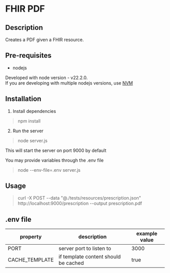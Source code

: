 FHIR PDF
==========================

Description
-----------
Creates a PDF given a FHIR resource.

Pre-requisites
------------
- nodejs 

Developed with node version - v22.2.0.  
If you are developing with multiple nodejs versions, use [NVM](https://github.com/nvm-sh/nvm)

Installation
------------
1. Install dependencies
> npm install

2. Run the server
> node server.js

This will start the server on port 9000 by default

You may provide variables through the .env file
> node  --env-file=.env server.js

Usage
------------
> curl -X POST --data "@./tests/resources/prescription.json" http://localhost:9000/prescription --output prescription.pdf


.env file
------------

| property   | description   | example value   |
| ------------ | ------------ | ------------ |
| PORT  | server port to listen to  | 3000   |
| CACHE_TEMPLATE  | if template content should be cached   | true  |
